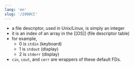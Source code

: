```yaml
---
lang: 'en'
slug: '/2990CC'
---
```


- a file descriptor, used in Unix/Linux, is simply an integer
- it is an index of an array in the [[OS]] (file descriptor table)
- for example,
  - 0 is `stdin` (keyboard)
  - 1 is `stdout` (display)
  - 2 is `stderr` (display)
- `cin`, `cout`, and `cerr` are wrappers of these default FDs.
